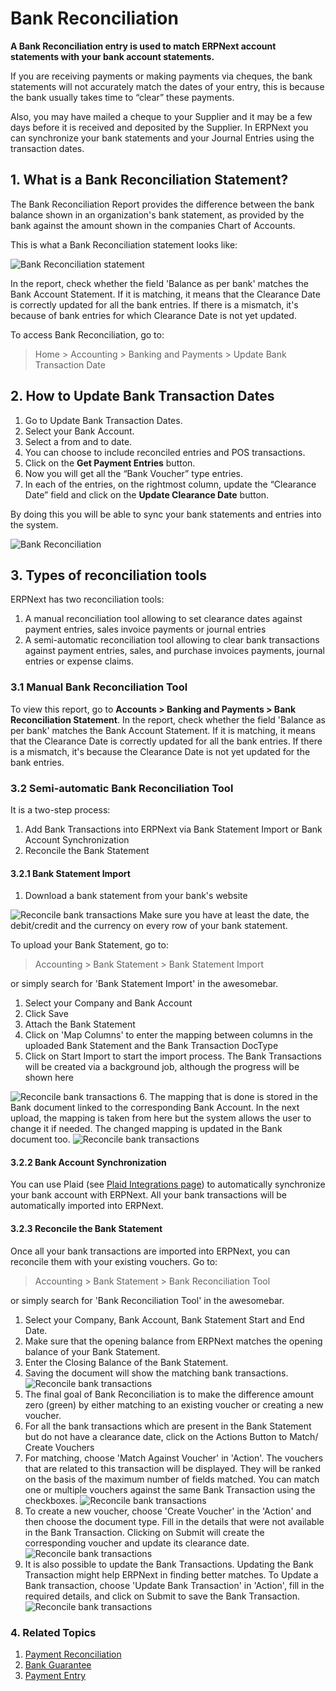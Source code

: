 
# Bank Reconciliation


**A Bank Reconciliation entry is used to match ERPNext account statements with your bank account statements.**


If you are receiving payments or making payments via cheques, the bank statements will not accurately match the dates of your entry, this is because the bank usually takes time to “clear” these payments.


Also, you may have mailed a cheque to your Supplier and it may be a few days before it is received and deposited by the Supplier. In ERPNext you can synchronize your bank statements and your Journal Entries using the transaction dates.


## 1. What is a Bank Reconciliation Statement?


The Bank Reconciliation Report provides the difference between the bank balance shown in an organization's bank statement, as provided by the bank against the amount shown in the companies Chart of Accounts.


This is what a Bank Reconciliation statement looks like:


![Bank Reconciliation statement](/files/bank-reconciliation-2.png)


In the report, check whether the field 'Balance as per bank' matches the Bank Account Statement. If it is matching, it means that the Clearance Date is correctly updated for all the bank entries. If there is a mismatch, it's because of bank entries for which Clearance Date is not yet updated.


To access Bank Reconciliation, go to:



> 
> Home > Accounting > Banking and Payments > Update Bank Transaction Date
> 
> 
> 


## 2. How to Update Bank Transaction Dates


1. Go to Update Bank Transaction Dates.
2. Select your Bank Account.
3. Select a from and to date.
4. You can choose to include reconciled entries and POS transactions.
5. Click on the **Get Payment Entries** button.
6. Now you will get all the “Bank Voucher” type entries.
7. In each of the entries, on the rightmost column, update the “Clearance Date” field and click on the **Update Clearance Date** button.


By doing this you will be able to sync your bank statements and entries into the system.


![Bank Reconciliation](/files/bank-reconciliation.png)


## 3. Types of reconciliation tools


ERPNext has two reconciliation tools:


1. A manual reconciliation tool allowing to set clearance dates against payment entries, sales invoice payments or journal entries
2. A semi-automatic reconciliation tool allowing to clear bank transactions against payment entries, sales, and purchase invoices payments, journal entries or expense claims.


### 3.1 Manual Bank Reconciliation Tool


To view this report, go to **Accounts > Banking and Payments > Bank Reconciliation Statement**. In the report, check whether the field 'Balance as per bank' matches the Bank Account Statement. If it is matching, it means that the Clearance Date is correctly updated for all the bank entries. If there is a mismatch, it's because the Clearance Date is not yet updated for the bank entries.


### 3.2 Semi-automatic Bank Reconciliation Tool


It is a two-step process:


1. Add Bank Transactions into ERPNext via Bank Statement Import or Bank Account Synchronization
2. Reconcile the Bank Statement


#### 3.2.1 Bank Statement Import


1. Download a bank statement from your bank's website


![Reconcile bank transactions](/files/sample_bank_statement.png)
Make sure you have at least the date, the debit/credit and the currency on every row of your bank statement.


To upload your Bank Statement, go to:



> 
> Accounting > Bank Statement > Bank Statement Import
> 
> 
> 


or simply search for 'Bank Statement Import' in the awesomebar.


1. Select your Company and Bank Account
2. Click Save
3. Attach the Bank Statement
4. Click on 'Map Columns' to enter the mapping between columns in the uploaded Bank Statement and the Bank Transaction DocType
5. Click on Start Import to start the import process. The Bank Transactions will be created via a background job, although the progress will be shown here


![Reconcile bank transactions](/files/bank_transaction_upload.gif)
6. The mapping that is done is stored in the Bank document linked to the corresponding Bank Account. In the next upload, the mapping is taken from here but the system allows the user to change it if needed. The changed mapping is updated in the Bank document too.
![Reconcile bank transactions](/files/bank_configuration.png)


#### 3.2.2 Bank Account Synchronization


You can use Plaid (see [Plaid Integrations page](/docs/en/erpnext_integration/plaid_integration)) to automatically synchronize your bank account with ERPNext. All your bank transactions will be automatically imported into ERPNext.


#### 3.2.3 Reconcile the Bank Statement


Once all your bank transactions are imported into ERPNext, you can reconcile them with your existing vouchers. Go to:



> 
> Accounting > Bank Statement > Bank Reconciliation Tool
> 
> 
> 


or simply search for 'Bank Reconciliation Tool' in the awesomebar.


1. Select your Company, Bank Account, Bank Statement Start and End Date.
2. Make sure that the opening balance from ERPNext matches the opening balance of your Bank Statement.
3. Enter the Closing Balance of the Bank Statement.
4. Saving the document will show the matching bank transactions.
![Reconcile bank transactions](/files/bank_reconciliation_tool.png)
5. The final goal of Bank Reconciliation is to make the difference amount zero (green) by either matching to an existing voucher or creating a new voucher.
6. For all the bank transactions which are present in the Bank Statement but do not have a clearance date, click on the Actions Button to Match/ Create Vouchers
7. For matching, choose 'Match Against Voucher' in 'Action'. The vouchers that are related to this transaction will be displayed. They will be ranked on the basis of the maximum number of fields matched. You can match one or multiple vouchers against the same Bank Transaction using the checkboxes.
![Reconcile bank transactions](/files/match_voucher.png)
8. To create a new voucher, choose 'Create Voucher' in the 'Action' and then choose the document type. Fill in the details that were not available in the Bank Transaction. Clicking on Submit will create the corresponding voucher and update its clearance date.
![Reconcile bank transactions](/files/create_voucher.png)
9. It is also possible to update the Bank Transactions. Updating the Bank Transaction might help ERPNext in finding better matches. To Update a Bank transaction, choose 'Update Bank Transaction' in 'Action', fill in the required details, and click on Submit to save the Bank Transaction.
![Reconcile bank transactions](/files/update_bank_transaction.png)


### 4. Related Topics


1. [Payment Reconciliation](/docs/en/accounts/payment-reconciliation)
2. [Bank Guarantee](/docs/en/accounts/bank-guarantee)
3. [Payment Entry](/docs/en/accounts/payment-entry)



